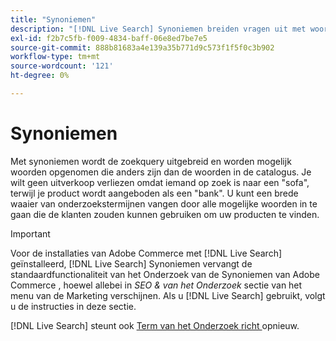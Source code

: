 ```yaml
---
title: "Synoniemen"
description: "[!DNL Live Search] Synoniemen breiden vragen uit met woorden die van die in uw catalogus verschillen."
exl-id: f2b7c5fb-f009-4834-baff-06e8ed7be7e5
source-git-commit: 888b81683a4e139a35b771d9c573f1f5f0c3b902
workflow-type: tm+mt
source-wordcount: '121'
ht-degree: 0%

---
```


# Synoniemen

Met synoniemen wordt de zoekquery uitgebreid en worden mogelijk woorden opgenomen die anders zijn dan de woorden in de catalogus. Je wilt geen uitverkoop verliezen omdat iemand op zoek is naar een &quot;sofa&quot;, terwijl je product wordt aangeboden als een &quot;bank&quot;. U kunt een brede waaier van onderzoekstermijnen vangen door alle mogelijke woorden in te gaan die de klanten zouden kunnen gebruiken om uw producten te vinden.

>[!IMPORTANT]
>
>Voor de installaties van Adobe Commerce met [!DNL Live Search] geïnstalleerd, [!DNL Live Search] Synoniemen vervangt de standaardfunctionaliteit van het Onderzoek van de Synoniemen van Adobe Commerce [ ](https://experienceleague.adobe.com/docs/commerce-admin/catalog/catalog/search/search-terms.html#search-synonyms), hoewel allebei in *SEO &amp; van het Onderzoek* sectie van het menu van de Marketing verschijnen. Als u [!DNL Live Search] gebruikt, volgt u de instructies in deze sectie.

[!DNL Live Search] steunt ook [ Term van het Onderzoek richt ](https://experienceleague.adobe.com/docs/commerce-admin/catalog/catalog/search/search-terms.html) opnieuw.
